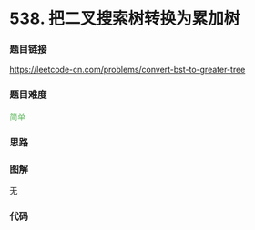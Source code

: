 # 538. 把二叉搜索树转换为累加树

### 题目链接

https://leetcode-cn.com/problems/convert-bst-to-greater-tree

### 题目难度

<font color=#5CB85C>简单</font>

### 思路



### 图解

无

### 代码

```python
```